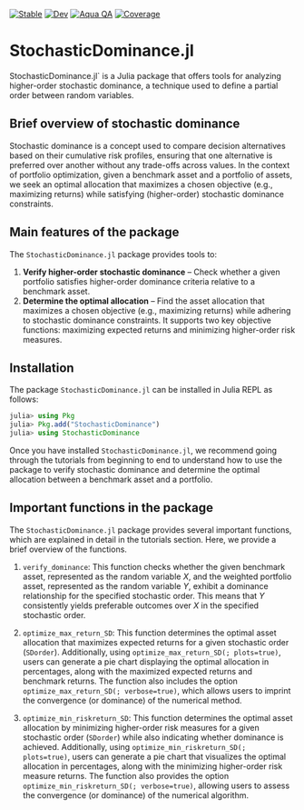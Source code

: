 [![Stable](https://img.shields.io/badge/docs-stable-blue.svg)](https://rajmadan96.github.io/StochasticDominance.jl/stable/)
[![Dev](https://img.shields.io/badge/docs-dev-blue.svg)](https://rajmadan96.github.io/StochasticDominance.jl/dev/)
[![Aqua QA](https://img.shields.io/badge/Aqua.jl-%F0%9F%8C%A2-aqua.svg)](https://github.com/JuliaTesting/Aqua.jl)
[![Coverage](https://codecov.io/gh/rajmadan96/StochasticDominance.jl/branch/main/graph/badge.svg)](https://codecov.io/gh/rajmadan96/StochasticDominance.jl)

# StochasticDominance.jl

StochasticDominance.jl` is a Julia package that offers tools for analyzing higher-order stochastic dominance, a technique used to define a partial order between random variables.

## Brief overview of stochastic dominance

Stochastic dominance is a concept used to compare decision alternatives based on their cumulative risk profiles, ensuring that one alternative is preferred over another without any trade-offs across values.
In the context of portfolio optimization, given a benchmark asset and a portfolio of assets, we seek an optimal allocation that maximizes a chosen objective (e.g., maximizing returns) while satisfying (higher-order) stochastic dominance constraints. 

## Main features of the package

The `StochasticDominance.jl` package provides tools to:

1. **Verify higher-order stochastic dominance** – Check whether a given portfolio satisfies higher-order dominance criteria relative to a benchmark asset.
2. **Determine the optimal allocation** – Find the asset allocation that maximizes a chosen objective (e.g., maximizing returns) while adhering to stochastic dominance constraints. It supports two key objective functions: maximizing expected returns and minimizing higher-order risk measures.  

## Installation

The package `StochasticDominance.jl` can be installed in Julia REPL as follows:

```julia
julia> using Pkg
julia> Pkg.add("StochasticDominance")
julia> using StochasticDominance
```

Once you have installed `StochasticDominance.jl`, we recommend going through the tutorials from beginning to end to understand how to use the package to verify stochastic dominance and determine the optimal allocation between a benchmark asset and a portfolio.

## Important functions in the package

The `StochasticDominance.jl` package provides several important functions, which are explained in detail in the tutorials section.
Here, we provide a brief overview of the functions.
1. `verify_dominance`: This function checks whether the given benchmark asset, represented as the random variable $X$, and the weighted portfolio asset, represented as the random variable $Y$, exhibit a dominance relationship for the specified stochastic order. This means that $Y$ consistently yields preferable outcomes over $X$ in the specified stochastic order. 

2. `optimize_max_return_SD`: This function determines the optimal asset allocation that maximizes expected returns for a given stochastic order (`SDorder`). Additionally, using `optimize_max_return_SD(; plots=true)`, users can generate a pie chart displaying the optimal allocation in percentages, along with the maximized expected returns and benchmark returns. The function also includes the option `optimize_max_return_SD(; verbose=true)`,  which allows users to imprint the convergence (or dominance) of the numerical method.

3. `optimize_min_riskreturn_SD`: This function determines the optimal asset allocation by minimizing higher-order risk measures for a given stochastic order (`SDorder`) while also indicating whether dominance is achieved. Additionally, using `optimize_min_riskreturn_SD(; plots=true)`, users can generate a pie chart that visualizes the optimal allocation in percentages, along with the minimizing higher-order risk measure returns. The function also provides the option `optimize_min_riskreturn_SD(; verbose=true)`, allowing users to assess the convergence (or dominance) of the numerical algorithm.


